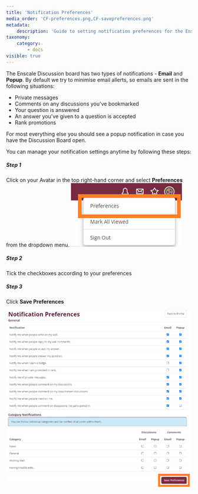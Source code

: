 ```yaml
---
title: 'Notification Preferences'
media_order: 'CF-preferences.png,CF-savepreferences.png'
metadata:
    description: 'Guide to setting notification preferences for the Enscale discussion board.'
taxonomy:
    category:
        - docs
visible: true
---
```


The Enscale Discussion board has two types of notifications - **Email** and **Popup**. By default we try to minimise email allerts, so emails are sent in the following situations:

* Private messages
* Comments on any discussions you've bookmarked
* Your question is answered
* An answer you've given to a question is accepted
* Rank promotions

For most everything else you should see a popup notification in case you have the Discussion Board open.

You can manage your notification settings anytime by following these steps:

##### Step 1
Click on your Avatar in the top right-hand corner and select **Preferences** from the dropdown menu.
![](CF-preferences.png)
##### Step 2
Tick the checkboxes according to your preferences

##### Step 3
Click **Save Preferences**

![](CF-savepreferences.png)